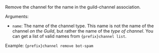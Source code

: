 Remove the channel for the name in the guild-channel association.

Arguments:
* `name`: The name of the channel type. This name is not the name of the channel *on the Guild*, but rather the name of the *type of channel*. You can get a list of valid names from `{prefix}channel list`.

Example: `{prefix}channel remove bot-spam`
